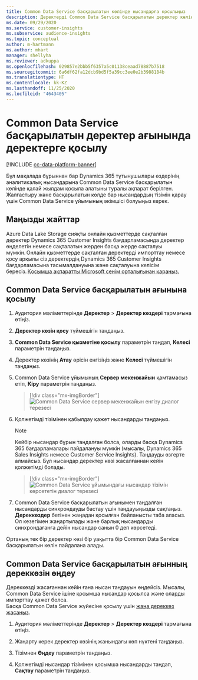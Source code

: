 ```yaml
---
title: Common Data Service басқарылатын көлінде нысандарға қосылыңыз
description: Деректерді Common Data Service басқарылатын деректер көлінен импорттау.
ms.date: 09/29/2020
ms.service: customer-insights
ms.subservice: audience-insights
ms.topic: conceptual
author: m-hartmann
ms.author: mhart
manager: shellyha
ms.reviewer: adkuppa
ms.openlocfilehash: 029857e2bbb5f6357a5c01138ceaad78887b7518
ms.sourcegitcommit: 6a6df62fa12dcb9bd5f5a39cc3ee0e2b3988184b
ms.translationtype: HT
ms.contentlocale: kk-KZ
ms.lasthandoff: 11/25/2020
ms.locfileid: "4643405"
---
```

# <a name="connect-to-data-in-a-common-data-service-managed-data-lake"></a>Common Data Service басқарылатын деректер ағынында деректерге қосылу

[!INCLUDE [cc-data-platform-banner](../includes/cc-data-platform-banner.md)]

Бұл мақалада бұрыннан бар Dynamics 365 тұтынушылары өздерінің аналитикалық нысандарына Common Data Service басқарылатын көлінде қалай жылдам қосыла алатыны туралы ақпарат берілген. Жалғастыру және басқарылатын көлде бар нысандардың тізімін қарау үшін Common Data Service ұйымының әкімшісі болуыңыз керек.

## <a name="important-considerations"></a>Маңызды жайттар

Azure Data Lake Storage сияқты онлайн қызметтерде сақталған деректер Dynamics 365 Customer Insights бағдарламасында деректер өңделетін немесе сақталатын жерден басқа жерде сақталуы мүмкін. Онлайн қызметтерде сақталған деректерді импорттау немесе қосу арқылы сіз деректердің Dynamics 365 Customer Insights бағдарламасына тасымалдануына және сақталуына келісім бересіз. [Қосымша ақпаратты Microsoft сенім орталығынан қараңыз.](https://www.microsoft.com/trust-center)

## <a name="connect-to-a-common-data-service-managed-lake"></a>Common Data Service басқарылатын ағынына қосылу

1. Аудитория мәліметтерінде **Деректер** > **Деректер көздері** тармағына өтіңіз.

2. **Деректер көзін қосу** түймешігін таңдаңыз.

3. **Common Data Service қызметіне қосылу** параметрін таңдап, **Келесі** параметрін таңдаңыз.

4. Деректер көзінің **Атау** өрісін енгізіңіз және **Келесі** түймешігін таңдаңыз.

5. Common Data Service ұйымының **Сервер мекенжайын** қамтамасыз етіп, **Кіру** параметрін таңдаңыз.

   > [!div class="mx-imgBorder"]
   > ![Common Data Service сервер мекенжайын енгізу диалог терезесі](media/enter-CDS-org-details.png)

6. Қолжетімді тізімінен қабылдау қажет нысандарды таңдаңыз.    

   > [!NOTE]
   > Кейбір нысандар бұрын таңдалған болса, оларды басқа Dynamics 365 бағдарламалары пайдалануы мүмкін (мысалы, Dynamics 365 Sales Insights немесе Customer Service Insights). Таңдауды өзгерте алмайсыз. Бұл нысандар деректер көзі жасалғаннан кейін қолжетімді болады.

   > [!div class="mx-imgBorder"]
   > ![Common Data Service ұйымындағы нысандар тізімін көрсететін диалог терезесі](media/select-analytical-entities.png)

7. Common Data Service басқарылатын ағынымен таңдалған нысандарды синхрондауды бастау үшін таңдауыңызды сақтаңыз. **Дереккөздер** бетінен жаңадан қосылған байланысты таба аласыз. Ол кезегімен жаңартылады және барлық нысандарды синхрондағанға дейін нысандар санын 0 деп көрсетеді.

Ортаның тек бір деректер көзі бір уақытта бір Common Data Service басқарылатын көлін пайдалана алады.

## <a name="edit-a-common-data-service-managed-lake-data-source"></a>Common Data Service басқарылатын ағынның дереккөзін өңдеу

Дереккөзді жасағаннан кейін ғана нысан таңдауын өңдейсіз. Мысалы, Common Data Service ішіне қосымша нысандар қосылса және оларды импорттау қажет болса.    
Басқа Common Data Service жүйесіне қосылу үшін [жаңа дереккөз жасаңыз](#connect-to-a-common-data-service-managed-lake).

1. Аудитория мәліметтерінде **Деректер** > **Деректер көздері** тармағына өтіңіз.

2. Жаңарту керек деректер көзінің жанындағы көп нүктені таңдаңыз.

3. Тізімнен **Өңдеу** параметрін таңдаңыз.

4. Қолжетімді нысандар тізімінен қосымша нысандарды таңдап, **Сақтау** параметрін таңдаңыз.
